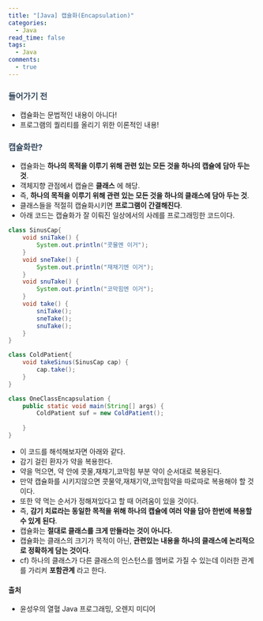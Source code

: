 ```yaml
---
title: "[Java] 캡슐화(Encapsulation)"
categories:
  - Java
read_time: false
tags:
  - Java
comments:
  - true
---
```


### <span style="color:#34495e">들어가기 전</span>
* 캡슐화는 문법적인 내용이 아니다!
* 프로그램의 퀄리티를 올리기 위한 이론적인 내용!


### <span style="color:#34495e">캡슐화란?</span>
* 캡슐화는 __하나의 목적을 이루기 위해 관련 있는 모든 것을 하나의 캡슐에 담아 두는 것__.
* 객체지향 관점에서 캡슐은 __클래스__ 에 해당.
* 즉, __하나의 목적을 이루기 위해 관련 있는 모든 것을 하나의 클래스에 담아 두는 것__.
* 클래스들을 적절히 캡슐화시키면 __프로그램이 간결해진다__.
* 아래 코드는 캡슐화가 잘 이뤄진 일상에서의 사례를 프로그래밍한 코드이다.

```java
class SinusCap{
	void sniTake() {
		System.out.println("콧물엔 이거");
	}
	void sneTake() {
		System.out.println("재채기엔 이거");
	}
	void snuTake() {
		System.out.println("코막힘엔 이거");
	}
	void take() {
		sniTake();
		sneTake();
		snuTake();
	}
}

class ColdPatient{
	void takeSinus(SinusCap cap) {
		cap.take();
	}
}

class OneClassEncapsulation {
	public static void main(String[] args) {
		ColdPatient suf = new ColdPatient();
		
	}
}
```

* 이 코드를 해석해보자면 아래와 같다.
* 감기 걸린 환자가 약을 복용한다.
* 약을 먹으면, 약 안에 콧물,재채기,코막힘 부분 약이 순서대로 복용된다.
* 만약 캡슐화를 시키지않으면 콧물약,재채기약,코막힘약을 따로따로 복용해야 할 것이다.
* 또한 약 먹는 순서가 정해져있다고 할 때 어려움이 있을 것이다.
* 즉, __감기 치료라는 동일한 목적을 위해 하나의 캡슐에 여러 약을 담아 한번에 복용할 수 있게 된다__.
* 캡슐화는 __절대로 클래스를 크게 만들라는 것이 아니다.__
* 캡슐화는 클래스의 크기가 목적이 아닌, __관련있는 내용을 하나의 클래스에 논리적으로 정확하게 담는 것이다__.
* cf) 하나의 클래스가 다른 클래스의 인스턴스를 멤버로 가질 수 있는데 이러한 관계를 가리켜 __포함관계__ 라고 한다.


#### 출처 
* 윤성우의 열혈 Java 프로그래밍, 오렌지 미디어
